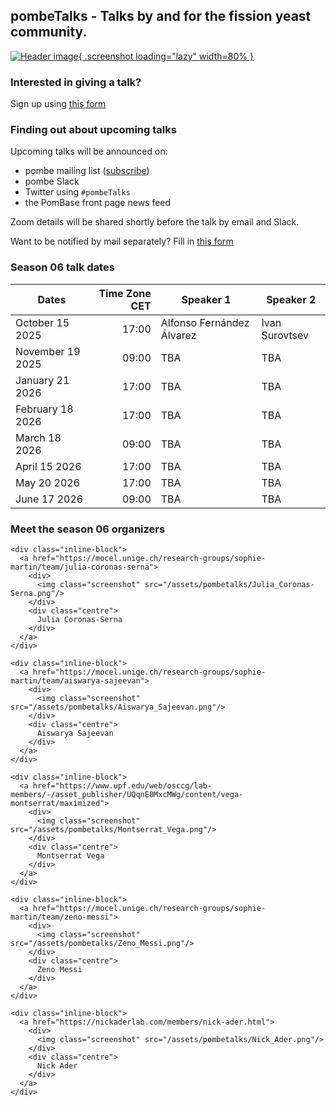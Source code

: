 ## pombeTalks - Talks by and for the fission yeast community.

[![Header image](assets/pombetalks-header.png){ .screenshot loading="lazy" width=80% }](assets/pombetalks-header.png)


### Interested in giving a talk?

Sign up using [this form](https://forms.gle/ZbirDDi6ZoWXFZia8)

### Finding out about upcoming talks

Upcoming talks will be announced on:

  - pombe mailing list ([subscribe](https://lists.cam.ac.uk/sympa/subscribe/ucam-pombelist?previous_action=info))
  - pombe Slack
  - Twitter using `#pombeTalks`
  - the PomBase front page news feed

Zoom details will be shared shortly before the talk by email and
Slack.

Want to be notified by mail separately?  Fill in
[this form](https://forms.gle/ZbirDDi6ZoWXFZia8)

### Season 06 talk dates

|Dates | Time Zone CET | Speaker 1 | Speaker 2 |
| --- | ---: | --- | --- |
|October 15 2025 | 17:00 | Alfonso Fernández Álvarez | Ivan Surovtsev |
|November 19 2025 | 09:00 | TBA | TBA |
|January 21 2026 | 17:00 | TBA | TBA |
|February 18 2026 | 17:00 | TBA | TBA |
|March 18 2026 | 09:00 | TBA | TBA |
|April 15 2026 | 17:00 | TBA | TBA |
|May 20 2026 | 17:00 | TBA | TBA |
|June 17 2026 | 09:00 | TBA | TBA |

### Meet the season 06 organizers

```{=html}
<div class="inline-block">
  <a href="https://mocel.unige.ch/research-groups/sophie-martin/team/julia-coronas-serna">
    <div>
      <img class="screenshot" src="/assets/pombetalks/Julia_Coronas-Serna.png"/>
    </div>
    <div class="centre">
      Julia Coronas-Serna
    </div>
  </a>
</div>

<div class="inline-block">
  <a href="https://mocel.unige.ch/research-groups/sophie-martin/team/aiswarya-sajeevan">
    <div>
      <img class="screenshot" src="/assets/pombetalks/Aiswarya_Sajeevan.png"/>
    </div>
    <div class="centre">
      Aiswarya Sajeevan
    </div>
  </a>
</div>

<div class="inline-block">
  <a href="https://www.upf.edu/web/osccg/lab-members/-/asset_publisher/UQqnE8MxcMWg/content/vega-montserrat/maximized">
    <div>
      <img class="screenshot" src="/assets/pombetalks/Montserrat_Vega.png"/>
    </div>
    <div class="centre">
      Montserrat Vega
    </div>
  </a>
</div>

<div class="inline-block">
  <a href="https://mocel.unige.ch/research-groups/sophie-martin/team/zeno-messi">
    <div>
      <img class="screenshot" src="/assets/pombetalks/Zeno_Messi.png"/>
    </div>
    <div class="centre">
      Zeno Messi
    </div>
  </a>
</div>

<div class="inline-block">
  <a href="https://nickaderlab.com/members/nick-ader.html">
    <div>
      <img class="screenshot" src="/assets/pombetalks/Nick_Ader.png"/>
    </div>
    <div class="centre">
      Nick Ader
    </div>
  </a>
</div>
```
